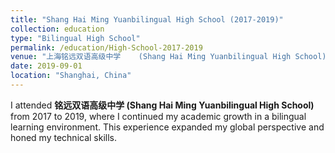 ```yaml
---
title: "Shang Hai Ming Yuanbilingual High School (2017-2019)"
collection: education
type: "Bilingual High School"
permalink: /education/High-School-2017-2019
venue: "上海铭远双语高级中学    (Shang Hai Ming Yuanbilingual High School)"
date: 2019-09-01
location: "Shanghai, China"
---
```


I attended **铭远双语高级中学 (Shang Hai Ming Yuanbilingual High School)** from 2017 to 2019, where I continued my academic growth in a bilingual learning environment. This experience expanded my global perspective and honed my technical skills.

